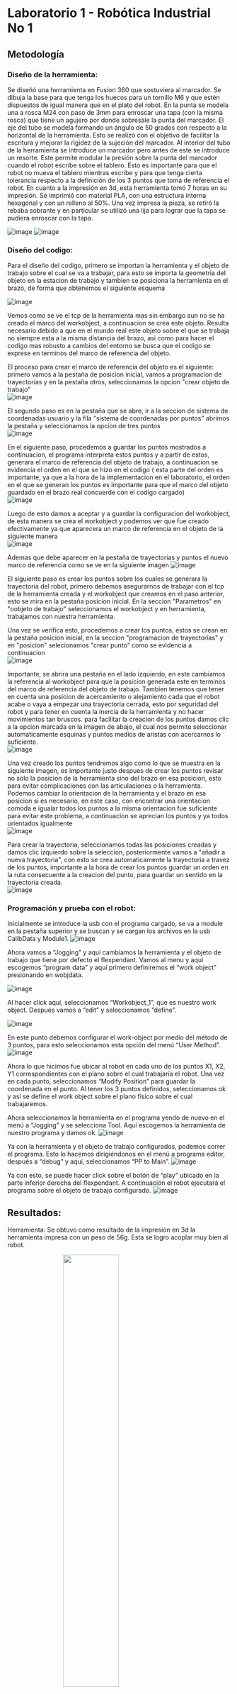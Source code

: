 # Laboratorio 1 - Robótica Industrial No 1

## Metodología


### Diseño de la herramienta:
Se diseñó una herramienta en Fusion 360 que sostuviera al marcador. Se dibuja la base para que tenga los huecos para un tornillo M6 y que estén dispuestos de igual manera que en el plato del robot. En la punta se modela una a rosca M24 con paso de 3mm para enroscar una tapa (con la misma rosca) que tiene un agujero por donde sobresale la punta del marcador. El eje del tubo se modela formando un ángulo de 50 grados con respecto a la horizontal de la herramienta. Esto se realizó con el objetivo de facilitar la escritura y mejorar la rigidez de la sujeción del marcador. Al interior del tubo de la herramienta se introduce un marcador pero antes de este se introduce un resorte. Este permite modular la presión sobre la punta del marcador cuando el robot escribe sobre el tablero. Esto es importante para que el robot no mueva el tablero mientras escribe y para que tenga cierta tolerancia respecto a la definición de los 3 puntos que toma de referencia el robot.
En cuanto a la impresión en 3d, esta herramienta tomó 7 horas en su impresión. Se imprimió con material PLA, con una estructura interna hexagonal y con un relleno al 50%.
Una vez impresa la pieza, se retiró la rebaba sobrante y en particular se utilizó una lija para lograr que la tapa se pudiera enroscar con la tapa. 

![image](https://user-images.githubusercontent.com/37639887/188252280-6c8dfb24-d5ab-4b71-9382-1f3b9d49c69f.png)
![image](https://user-images.githubusercontent.com/37639887/188252345-2607a76a-2e65-4cdf-a302-044ae4b66fab.png)



### Diseño del codigo: 
Para el diseño del codigo, primero se importan la herramienta y el objeto de trabajo sobre el cual se va a trabajar, para esto se importa la geometria del objeto en la estacion de trabajo y tambien se posiciona la herramienta en el brazo, de forma que obtenemos el siguiente esquema  

![image](https://user-images.githubusercontent.com/38962033/188245916-d6d916a5-4c54-4465-b880-f4725411326f.png)  

Vemos como se ve el tcp de la herramienta mas sin embargo aun no se ha creado el marco del workobject, a continuacion se crea este objeto. Resulta necesario debido a que en el mundo real este objeto sobre el que se trabaja no siempre esta a la misma distancia del brazo, asi como para hacer el codigo mas robusto a cambios del entorno se busca que el codigo se exprese en terminos del marco de referencia del objeto.

El proceso para crear el marco de referencia del objeto es el siguiente: primero vamos a la pestaña de posicion inicial, vamos a programacion de trayectorias y en la pestaña otros, seleccionamos la opcion "crear objeto de trabajo"  
![image](https://user-images.githubusercontent.com/38962033/188246774-135f161f-3738-45ea-9e6c-37d200213212.png)

El segundo paso es en la pestaña que se abre, ir a la seccion de sistema de coordenadas usuario y la fila "sistema de coordenadas por puntos" abrimos la pestaña y seleccionamos la opcion de tres puntos  
![image](https://user-images.githubusercontent.com/38962033/188247350-f75e1f99-4a78-472e-ad2f-905ef48883a2.png)

En el siguiente paso, procedemos a guardar los puntos mostrados a continuacion, el programa interpreta estos puntos y a partir de estos, generara el marco de referencia del objeto de trabajo, a continuacion se evidencia el orden en el que se hizo en el codigo ( esta parte del orden es importante, ya que a la hora de la implementacion en el laboratorio, el orden en el que se generan los puntos es importante para que el marco del objeto guardado en el brazo real concuerde con el codigo cargado)  
![image](https://user-images.githubusercontent.com/38962033/188247686-370c535a-f9d3-4f7f-af2e-b30552d39dd1.png)

Luego de esto damos a aceptar y a guardar la configuracion del workobject, de esta manera se crea el workobject y podemos ver que fue creado efectivamente ya que aparecera un marco de referencia en el objeto de la siguiente manera  
![image](https://user-images.githubusercontent.com/38962033/188247926-38977d02-9e1d-49d1-bbfb-4a17de163539.png)  

Ademas que debe aparecer en la pestaña de trayectorias y puntos el nuevo marco de referencia como se ve en la siguiente imagen
![image](https://user-images.githubusercontent.com/38962033/188248022-47533472-f7d7-4208-849a-6ec8b33103ea.png)  

El siguiente paso es crear los puntos sobre los cuales se generara la trayectoria del robot, primero debemos asegurarnos de trabajar con el tcp de la herramienta creada y el workobject que creamos en el paso anterior, esto se mira en la pestaña posicion inicial. En la seccion "Parametros" en "oobjeto de trabajo" seleccionamos el workobject y en herramienta, trabajamos con nuestra herramienta.  

Una vez se verifica esto, procedemos a crear los puntos, estos se crean en la pestaña posicion inicial, en la seccion "programacion de trayectorias" y en "posicion" selecionamos "crear punto" como se evidencia a continuacion  
![image](https://user-images.githubusercontent.com/38962033/188248303-c871f663-266f-4cbf-a042-f8bc867cf728.png)  

Importante, se abrira una pestaña en el lado izquierdo, en este cambiamos la referencia al workobject para que la posicion generada este en terminos del marco de referencia del objeto de trabajo. Tambien tenemos que tener en cuenta una posicion de acercamiento o alejamiento cada que el robot acabe o vaya a empezar una trayectoria cerrada, esto por seguridad del robot y para tener en cuenta la inercia de la herramienta y no hacer movimientos tan bruscos. para facilitar la creacion de los puntos damos clic a la opcion marcada en la imagen de abajo, el cual nos permite seleccionar automaticamente esquinas y puntos medios de aristas con acercarnos lo suficiente.  
![image](https://user-images.githubusercontent.com/38962033/188248724-0f8d7133-b6ce-48b5-9d49-040391b6ed92.png)  

Una vez creado los puntos tendremos algo como lo que se muestra en la siguiente imagen, es importante justo despues de crear los puntos revisar no solo la posicion de la herramienta sino del brazo en esa posicion, esto para evitar complicaciones con las articulaciones o la herramienta. Podemos cambiar la orientacion de la herramienta y el brazo en esa posicion si es necesario, en este caso, con encontrar una orientacion comoda e igualar todos los puntos a la misma orientacion fue suficiente para evitar este problema, a continuacion se aprecian los puntos y ya todos orientados igualmente  
![image](https://user-images.githubusercontent.com/38962033/188248989-237b7cc7-c199-4d9f-99d7-13db317ab960.png)  

Para crear la trayectoria, seleccionamos todas las posiciones creadas y damos clic izquierdo sobre la seleccion, posteriormente vamos a "añadir a nueva trayectoria", con esto se crea automaticamente la trayectoria a travez de los puntos, importante a la hora de crear los puntos guardar un orden en la ruta consecuente a la creacion del punto, para guardar un sentido en la trayectoria creada.  
![image](https://user-images.githubusercontent.com/38962033/188249634-5ec19afd-c106-4d97-b16f-ca9c9f2d290e.png)

### Programación y prueba con el robot:
Inicialmente se introduce la usb con el programa cargado, se va  a module en la pestaña superior y se buscan y se cargan los archivos en la usb CalibData y Module1.
![image](https://user-images.githubusercontent.com/37639887/188256202-32ce2b45-3d25-4cb5-ba8b-d17cff9e2619.png)

Ahora vamos a “Jogging” y aquí cambiamos la herramienta y el objeto de trabajo que tiene por defecto el flexpendant. Vamos al menu y aqui escogemos “program data” y aquí primero definiremos el “work object” presionando en wobjdata. 

![image](https://user-images.githubusercontent.com/37639887/188256208-96592a86-3b1a-4d30-8944-67bcfe1796bb.png)

Al hacer click aquí, seleccionamos “Workobject_1”, que es nuestro work object. Después vamos a “edit” y seleccionamos “define”.

![image](https://user-images.githubusercontent.com/37639887/188256222-cc155bbe-53a6-4700-87fa-2cada9630bf7.png)

En este punto debemos configurar el work-object por medio del método de 3 puntos, para esto seleccionamos esta opción del menú “User Method”.
![image](https://user-images.githubusercontent.com/37639887/188256231-3f01591e-c733-4328-a8d6-6760768b4259.png)


Ahora lo que hicimos fue ubicar al robot en cada uno de los puntos X1, X2, Y1 correspondientes con el plano sobre el cual trabajaría el robot. Una vez en cada punto, seleccionamos “Modify Position” para guardar la coordenada en el punto. Al tener los 3 puntos definidos, seleccionamos ok y así se define el work object sobre el plano físico sobre el cual trabajaremos.

Ahora seleccionamos la herramienta en el programa yendo de nuevo en el menú a “Jogging” y se selecciona Tool. Aquí escogemos la herramienta de nuestro programa y damos ok.
![image](https://user-images.githubusercontent.com/37639887/188256249-b55b2b53-5f45-413a-861f-5196a2af0d0e.png)


Ya con la herramienta y el objeto de trabajo configurados, podemos correr el programa. Esto lo hacemos dirigiéndonos en el menú a programa editor, después a “debug” y aquí, seleccionamos “PP to Main”.
![image](https://user-images.githubusercontent.com/37639887/188256255-80c0690b-10a1-492f-a1b1-b38ee29118b8.png)

Ya con esto, se puede hacer click sobre el botón de “play” ubicado en la parte inferior derecha del flexpendant. A continuación el robot ejecutará el programa sobre el objeto de trabajo configurado.
![image](https://user-images.githubusercontent.com/37639887/188256258-d19d4ed7-a67d-483d-96b3-4a53dc358a94.png)



## Resultados:
	
Herramienta:
Se obtuvo como resultado de la impresión en 3d la herramienta impresa con un peso de 56g. Esta se logro acoplar muy bien al robot.

<img src="https://user-images.githubusercontent.com/37639887/188252846-15744b92-14f8-49e5-b381-9c9702881be8.png" width="200" height="auto" style="display: block;
  margin-left: auto;
  margin-right: auto;
  width: 50%;">
	
Simulación:
Se obtuvo la simulación del movimiento del robot con las letras DA.
En el siguiente link se observa la simulación lograda con robotstudio: 
	Programa y prueba con el robot: https://youtu.be/fxF33lgCepg
	Se logró realizar la escritura de las letras en el tablero como se ve en el video a continuación:
	Link al video: https://youtu.be/jJ5Ot2ZODrU

## Analisis

## Conclusiones:
La definición de un work object permite realizar una operación para la que fue programado el robot sobre un plano que se define en la práctica en el lugar de trabajo. Esto permite el uso del mismo programa cuando hay cambios o se desconoce en cierta medida el entorno de trabajo en el que el robot hará la tarea. Todo esto sin necesidad de reescribir un programa para la misma tarea.

El poder simular al robot en software permite que se tenga certeza de que el programa se ejecuta como uno espera y también permite detectar los errores o aspectos indeseables del programa y todo esto sin disponer del robot. Esto facilita la labor de programación y depuración, pues así  no se requiere tener un robot al lado para poderlo programar y además hace que el proceso de programación y diseño del programa sea más seguro para las personas, el robot y su entorno.








